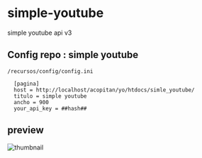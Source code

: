 # simple-youtube
simple youtube api v3


## Config repo : simple youtube

`/recursos/config/config.ini`

```
  [pagina]
  host = http://localhost/acopitan/yo/htdocs/simle_youtube/
  titulo = simple youtube
  ancho = 900
  your_api_key = ##hash##
```
## preview
![thumbnail](http://i61.tinypic.com/91l212.png)

